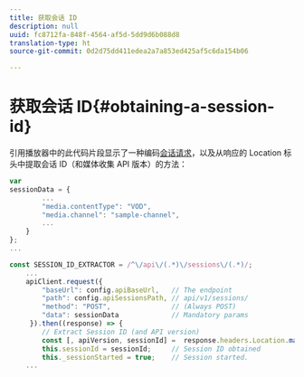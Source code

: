 ```yaml
---
title: 获取会话 ID
description: null
uuid: fc8712fa-848f-4564-af5d-5dd9d6b088d8
translation-type: ht
source-git-commit: 0d2d75dd411edea2a7a853ed425af5c6da154b06

---
```



# 获取会话 ID{#obtaining-a-session-id}

引用播放器中的此代码片段显示了一种编码[会话请求](/help/media-collection-api/mc-api-ref/mc-api-sessions-req.md)，以及从响应的 Location 标头中提取会话 ID（和媒体收集 API 版本）的方法：

```js
var  
sessionData = { 
        ... 
        "media.contentType": "VOD", 
        "media.channel": "sample-channel", 
        ... 
    } 
}; 
...

const SESSION_ID_EXTRACTOR = /^\/api\/(.*)\/sessions\/(.*)/; 
    ...
    apiClient.request({ 
        "baseUrl": config.apiBaseUrl,   // The endpoint 
        "path": config.apiSessionsPath, // api/v1/sessions/ 
        "method": "POST",               // (Always POST) 
        "data": sessionData             // Mandatory params 
     }).then((response) => { 
        // Extract Session ID (and API version) 
        const [, apiVersion, sessionId] =  response.headers.Location.match(SESSION_ID_EXTRACTOR);  
        this.sessionId = sessionId;     // Session ID obtained 
        this._sessionStarted = true;    // Session started. 
    ...
```


